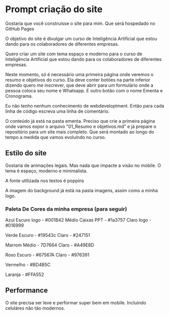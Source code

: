 # Prompt criação do site

Gostaria que você construísse o site para mim. Que será hospedado no GitHub Pages

O objetivo do site é divulgar um curso de Inteligência Artificial que estou dando para os colaboradores de diferentes empresas.

Quero criar um site com tema espaço e moderno para o curso de Inteligência Artificial que estou dando para os colaboradores de diferentes empresas.

Neste momento, só é necessário uma primeira página onde veremos o resumo e objetivos do curso. Ela deve conter botões na parte inferior dizendo quero me inscrever, que deve abrir para um formulário onde a pessoa coloca seu nome e Whatsapp. E outro botão com o nome Ementa e Cronograma.

Eu não tenho nenhum conhecimento de webdeveloptment. Então para cada linha de código escreva uma linha de comentário.

O conteúdo já está na pasta ementa. Preciso que crie a primeira página onde vamos expor o arquivo "01_Resumo e objetivos.md" e já prepare o repositório para um site mais completo. Que será montado ao longo do tempo a medida que vamos evoluindo no curso.


## Estilo do site

Gostaria de animações legais. Mas nada que impacte a visão no mobile. O tema é espaço, moderno e minimalista.

A fonte utilizada nos textos é poppins

A imagem do background já está na pasta imagens, assim como a minha logo.

### Paleta De Cores da minha empresa (para seguir)

Azul
Escuro logo - #001B42
Médio Caixas PPT - #1a3757
Claro logo - #016999

Verde
Escuro - #19543c
Claro - #247151

Marrom
Médio - 7D7664
Claro - #A49E8D

Roxo
Escuro - #67567A
Claro - #976391

Vermelho - #BD4B5C

Laranja - #FFA552

## Performance

O site precisa ser leve e performar super bem em mobile. Incluindo celuláres não tão modernos.
